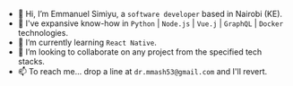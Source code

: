 - 👋 Hi, I’m Emmanuel Simiyu, a `software developer` based in Nairobi (KE).
- 👀 I've expansive know-how in `Python` | `Node.js` | `Vue.j` | `GraphQL` | `Docker` technologies.
- 🌱 I’m currently learning `React Native`.
- 💞️ I’m looking to collaborate on any project from the specified tech stacks.
- 📫 To reach me... drop a line at `dr.mmash53@gmail.com` and I'll revert.

<!---
Mmash53/Mmash53 is a ✨ special ✨ repository because its `README.md` (this file) appears on your GitHub profile.
You can click the Preview link to take a look at your changes.
--->
